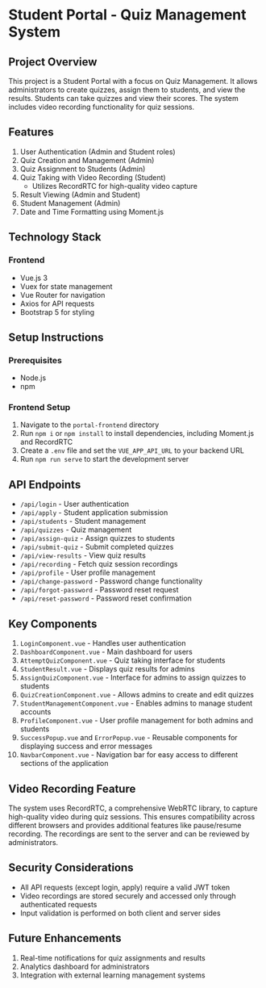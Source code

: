 # Student Portal - Quiz Management System

## Project Overview

This project is a Student Portal with a focus on Quiz Management. It allows administrators to create quizzes, assign them to students, and view the results. Students can take quizzes and view their scores. The system includes video recording functionality for quiz sessions.

## Features

1. User Authentication (Admin and Student roles)
2. Quiz Creation and Management (Admin)
3. Quiz Assignment to Students (Admin)
4. Quiz Taking with Video Recording (Student)
   - Utilizes RecordRTC for high-quality video capture
5. Result Viewing (Admin and Student)
6. Student Management (Admin)
7. Date and Time Formatting using Moment.js

## Technology Stack

### Frontend
- Vue.js 3
- Vuex for state management
- Vue Router for navigation
- Axios for API requests
- Bootstrap 5 for styling





## Setup Instructions

### Prerequisites
- Node.js
- npm

### Frontend Setup
1. Navigate to the `portal-frontend` directory
2. Run `npm i` or `npm install` to install dependencies, including Moment.js and RecordRTC
3. Create a `.env` file and set the `VUE_APP_API_URL` to your backend URL
4. Run `npm run serve` to start the development server



## API Endpoints
- `/api/login` - User authentication
- `/api/apply` - Student application submission
- `/api/students` - Student management
- `/api/quizzes` - Quiz management
- `/api/assign-quiz` - Assign quizzes to students
- `/api/submit-quiz` - Submit completed quizzes
- `/api/view-results` - View quiz results
- `/api/recording` - Fetch quiz session recordings
- `/api/profile` - User profile management
- `/api/change-password` - Password change functionality
- `/api/forgot-password` - Password reset request
- `/api/reset-password` - Password reset confirmation

## Key Components

1. `LoginComponent.vue` - Handles user authentication
2. `DashboardComponent.vue` - Main dashboard for users
3. `AttemptQuizComponent.vue` - Quiz taking interface for students
4. `StudentResult.vue` - Displays quiz results for admins
5. `AssignQuizComponent.vue` - Interface for admins to assign quizzes to students
6. `QuizCreationComponent.vue` - Allows admins to create and edit quizzes
7. `StudentManagementComponent.vue` - Enables admins to manage student accounts
8. `ProfileComponent.vue` - User profile management for both admins and students
9. `SuccessPopup.vue` and `ErrorPopup.vue` - Reusable components for displaying success and error messages
10. `NavbarComponent.vue` - Navigation bar for easy access to different sections of the application


## Video Recording Feature

The system uses RecordRTC, a comprehensive WebRTC library, to capture high-quality video during quiz sessions. This ensures compatibility across different browsers and provides additional features like pause/resume recording. The recordings are sent to the server and can be reviewed by administrators.

## Security Considerations

- All API requests (except login, apply) require a valid JWT token
- Video recordings are stored securely and accessed only through authenticated requests
- Input validation is performed on both client and server sides

## Future Enhancements

1. Real-time notifications for quiz assignments and results
2. Analytics dashboard for administrators
3. Integration with external learning management systems




